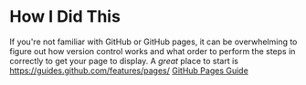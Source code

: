 # How I Did This

If you're not familiar with GitHub or GitHub pages, it can be overwhelming to figure out how version control works and what order to perform the steps in correctly to get your page to display. A *great* place to start is https://guides.github.com/features/pages/ [GitHub Pages Guide](https://guides.github.com/features/pages/)